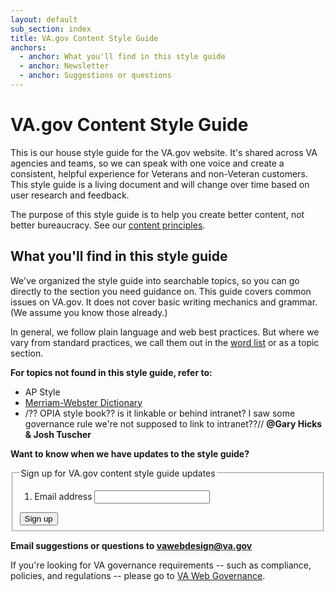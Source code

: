 ```yaml
---
layout: default
sub_section: index
title: VA.gov Content Style Guide
anchors:
  - anchor: What you'll find in this style guide
  - anchor: Newsletter
  - anchor: Suggestions or questions
---
```


# VA.gov Content Style Guide

<div class="va-introtext" markdown="1">
This is our house style guide for the VA.gov website. It's shared across VA agencies and teams, so we can speak with one voice and create a consistent, helpful experience for Veterans and non-Veteran customers. This style guide is a living document and will change over time based on user research and feedback.
</div>

The purpose of this style guide is to help you create better content, not better bureaucracy. See our [content principles](https://department-of-veterans-affairs.github.io/vets-design-system-documentation/content-style-guide/content-principles.html).

## What you'll find in this style guide

We've organized the style guide into searchable topics, so you can go directly to the section you need guidance on. This guide covers common issues on VA.gov. It does not cover basic writing mechanics and grammar. (We assume you know those already.)

In general, we follow plain language and web best practices. But where we vary from standard practices, we call them out in the [word list](https://department-of-veterans-affairs.github.io/vets-design-system-documentation/content-style-guide/word-list.html) or as a topic section.

**For topics not found in this style guide, refer to:**

- AP Style
- [Merriam-Webster Dictionary](www.merriam-webster.com)
- /?? OPIA style book?? is it linkable or behind intranet? I saw some governance rule we're not supposed to link to intranet??// **@Gary Hicks & Josh Tuscher**

**Want to know when we have updates to the style guide?**


  <form id="GD-snippet-form" action="https://public.govdelivery.com/accounts/USVADS/subscribers/qualify" accept-charset="UTF-8" method="post">
    <input name="utf8" type="hidden" value="&#x2713;" />
    <input type="hidden" name="authenticity_token" value="+Ycg18OTfytwWfUKmlfsFpLivhrAZfJCZ0YtJ0f88YnpHqz4WcsolaudXm6tMS8UrZ9aagwWiSg3bEVp5xWCLg==" />
    <input type="hidden" name="topic_id" id="topic_id" value="USVADS_2" />
    <fieldset>
      <legend class="vads-u-font-size--md">Sign up for VA.gov content style guide updates</legend>
      <ol class="usa-unstyled-list vads-u-margin--0">
        <li class="email_fields">
          <label for="email">Email address</label>
          <input type="text" name="email" id="email" class="usa-input" />
        </li>
      </ol>
      <div>
        <button type="submit" class="usa-button vads-u-width--auto">Sign up</button>
      </div>
    </fieldset>
  </form>

**Email suggestions or questions to vawebdesign@va.gov**


If you're looking for VA governance requirements -- such as compliance, policies, and regulations -- please go to [VA Web Governance](www.va.gov/web/index.cfm).
